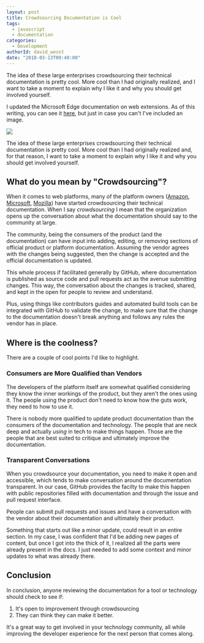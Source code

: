 ```yaml
---
layout: post
title: Crowdsourcing Documentation is Cool
tags:
  - javascript
  - documentation
categories:
  - Development
authorId: david_wesst
date: "2018-03-13T09:40:00"
---
```


The idea of these large enterprises crowdsourcing their technical documentation is pretty cool. More cool than I had originally realized, and I want to take a moment to explain why I like it and why you should get involved yourself.

<!-- more -->

[1]: https://i.imgur.com/5ptKftE.png
[2]: https://docs.microsoft.com/en-us/microsoft-edge/extensions/extensions-for-enterprise
[3]: https://github.com/awsdocs
[4]: https://github.com/MicrosoftDocs
[5]: https://github.com/mdn

I updated the Microsoft Edge documentation on web extensions. As of this writing, you can see it [here][2], but just in case you can't I've included an image.

![][1]

The idea of these large enterprises crowdsourcing their technical documentation is pretty cool. More cool than I had originally realized and, for that reason, I want to take a moment to explain why I like it and why you should get involved yourself.

## What do you mean by "Crowdsourcing"?
When it comes to web platforms, many of the platform owners ([Amazon][3], [Microsoft][4], [Mozilla][5]) have started crowdsourcing their technical documentation. When I say _crowdsourcing_ I mean that the organization opens up the conversation about what the documentation should say to the community at large.

The community, being the consumers of the product (and the documentation) can have input into adding, editing, or removing sections of official product or platform documentation. Assuming the vendor agrees with the changes being suggested, then the change is accepted and the official documentation is updated.

This whole process if facilitated generally by GitHub, where documentation is published as source code and pull requests act as the avenue submitting changes. This way, the conversation about the changes is tracked, shared, and kept in the open for people to review and understand.

Plus, using things like contributors guides and automated build tools can be integrated with GitHub to validate the change, to make sure that the change to the documentation doesn't break anything and follows any rules the vendor has in place.

## Where is the coolness?
There are a couple of cool points I'd like to highlight.

### Consumers are More Qualified than Vendors
The developers of the platform itself are somewhat qualified considering they know the inner workings of the product, but they aren't the ones using it. The people using the product don't need to know how the guts work, they need to how to use it.

There is nobody more qualified to update product documentation than the consumers of the documentation and technology. The people that are neck deep and actually _using_ in tech to make things happen. Those are the people that are best suited to critique and ultimately improve the documentation.

### Transparent Conversations
When you crowdsource your documentation, you need to make it open and accessible, which tends to make conversation around the documentation transparent. In our case, GitHub provides the facilty to make this happen with public repositories filled with documentation and through the issue and pull request interface.

People can submit pull requests and issues and have a conversation with the vendor about their documentation and ultimately their product.

Something that starts out like a minor update, could result in an entire section. In my case, I was confident that I'd be adding new pages of content, but once I got into the thick of it, I realized all the parts were already present in the docs. I just needed to add some context and minor updates to what was already there.

## Conclusion
In conclusion, anyone reviewing the documentation for a tool or technology should check to see if:

1. It's open to improvement through crowdsourcing
2. They can think they can make it better.

It's a great way to get involved in your technology community, all while improving the developer experience for the next person that comes along.